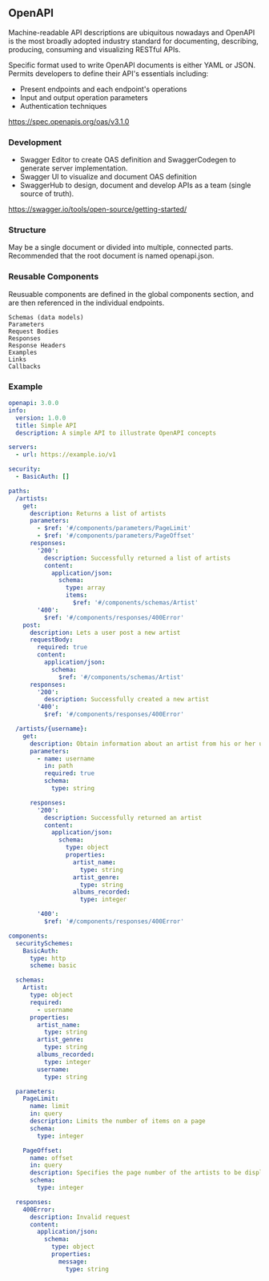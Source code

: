 ## OpenAPI

Machine-readable API descriptions are ubiquitous nowadays and OpenAPI is the most broadly adopted industry standard for documenting, describing, producing, consuming and visualizing RESTful APIs.

Specific format used to write OpenAPI documents is either YAML or JSON. Permits developers to define their API's essentials including:

- Present endpoints and each endpoint's operations
- Input and output operation parameters
- Authentication techniques

https://spec.openapis.org/oas/v3.1.0

### Development

- Swagger Editor to create OAS definition and SwaggerCodegen to generate server implementation.
- Swagger UI to visualize and document OAS definition
- SwaggerHub to design, document and develop APIs as a team (single source of truth).

https://swagger.io/tools/open-source/getting-started/

### Structure

May be a single document or divided into multiple, connected parts. Recommended that the root document is named openapi.json.

### Reusable Components

Reusuable components are defined in the global components section, and are then referenced in the individual endpoints.

```
Schemas (data models)
Parameters
Request Bodies
Responses
Response Headers
Examples
Links
Callbacks
```

### Example

```yaml
openapi: 3.0.0
info:
  version: 1.0.0
  title: Simple API
  description: A simple API to illustrate OpenAPI concepts

servers:
  - url: https://example.io/v1

security:
  - BasicAuth: []

paths:
  /artists:
    get:
      description: Returns a list of artists
      parameters:
        - $ref: '#/components/parameters/PageLimit'
        - $ref: '#/components/parameters/PageOffset'
      responses:
        '200':
          description: Successfully returned a list of artists
          content:
            application/json:
              schema:
                type: array
                items:
                  $ref: '#/components/schemas/Artist'
        '400':
          $ref: '#/components/responses/400Error'
    post:
      description: Lets a user post a new artist
      requestBody:
        required: true
        content:
          application/json:
            schema:
              $ref: '#/components/schemas/Artist'
      responses:
        '200':
          description: Successfully created a new artist
        '400':
          $ref: '#/components/responses/400Error'

  /artists/{username}:
    get:
      description: Obtain information about an artist from his or her unique username
      parameters:
        - name: username
          in: path
          required: true
          schema:
            type: string

      responses:
        '200':
          description: Successfully returned an artist
          content:
            application/json:
              schema:
                type: object
                properties:
                  artist_name:
                    type: string
                  artist_genre:
                    type: string
                  albums_recorded:
                    type: integer

        '400':
          $ref: '#/components/responses/400Error'

components:
  securitySchemes:
    BasicAuth:
      type: http
      scheme: basic

  schemas:
    Artist:
      type: object
      required:
        - username
      properties:
        artist_name:
          type: string
        artist_genre:
          type: string
        albums_recorded:
          type: integer
        username:
          type: string

  parameters:
    PageLimit:
      name: limit
      in: query
      description: Limits the number of items on a page
      schema:
        type: integer

    PageOffset:
      name: offset
      in: query
      description: Specifies the page number of the artists to be displayed
      schema:
        type: integer

  responses:
    400Error:
      description: Invalid request
      content:
        application/json:
          schema:
            type: object
            properties:
              message:
                type: string
```
